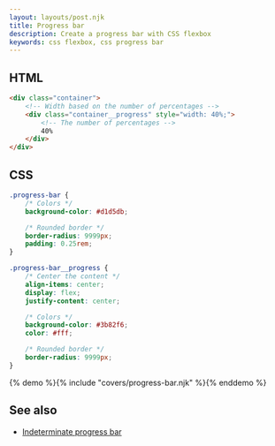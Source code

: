 ```yaml
---
layout: layouts/post.njk
title: Progress bar
description: Create a progress bar with CSS flexbox
keywords: css flexbox, css progress bar
---
```


## HTML

```html
<div class="container">
    <!-- Width based on the number of percentages -->
    <div class="container__progress" style="width: 40%;">
        <!-- The number of percentages -->
        40%
    </div>
</div>
```

## CSS

```css
.progress-bar {
    /* Colors */
    background-color: #d1d5db;

    /* Rounded border */
    border-radius: 9999px;
    padding: 0.25rem;
}

.progress-bar__progress {
    /* Center the content */
    align-items: center;
    display: flex;
    justify-content: center;

    /* Colors */
    background-color: #3b82f6;
    color: #fff;

    /* Rounded border */
    border-radius: 9999px;
}
```

{% demo %}{% include "covers/progress-bar.njk" %}{% enddemo %}

## See also

-   [Indeterminate progress bar](/indeterminate-progress-bar/)
